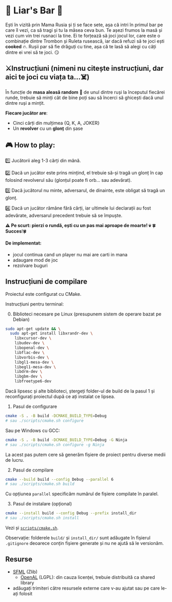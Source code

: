 # 🍻 Liar's Bar 🔫

Ești în vizită prin Mama Rusia și ți se face sete, așa că intri în primul bar pe care îl vezi, ca să tragi și tu la măsea ceva bun.
Te așezi frumos la masă și vezi cum vin trei rusnaci la tine. Ei te forțează să joci jocul lor, care este o combinație dintre Trombon și Ruleta rusească, iar dacă refuzi să te joci ești **cooked** 🔥.
Rușii par să fie drăguți cu tine, așa că te lasă să alegi cu câți dintre ei vrei să te joci. 😏


## ⚔️Instrucțiuni (**nimeni nu citește instrucțiuni, dar aici te joci cu viața ta...☠️**)
În funcție de **masa aleasă random** 🎲 de unul dintre ruși la începutul fiecărei runde, trebuie să minți cât de bine poți sau să încerci să ghicești dacă unul dintre ruși a mințit.


**Fiecare jucător are**:
- Cinci cărți din mulțimea {Q, K, A, JOKER}
- Un **revolver** cu un **glonț** din șase



## 🎮 How to play:
1️⃣ Jucătorii aleg 1-3 cărți din mână.

2️⃣ Dacă un jucător este prins mințind, el trebuie să-și tragă un glonț în cap folosind revolverul său (glonțul poate fi orb... sau adevărat).

3️⃣ Dacă jucătorul nu minte, adversarul, de dinainte, este obligat să tragă un glonț.

4️⃣ Dacă un jucător rămâne fără cărți, iar ultimele lui declarații au fost adevărate, adversarul precedent trebuie să se împuște.

**⚠️ Pe scurt: pierzi o rundă, ești cu un pas mai aproape de moarte! 💀**
🍀**Succes**!🍀


#### De implementat:
- jocul continua cand un player nu mai are carti in mana
- adaugare mod de joc
- rezolvare buguri

## Instrucțiuni de compilare

Proiectul este configurat cu CMake.

Instrucțiuni pentru terminal:

0. Biblioteci necesare pe Linux (presupunem sistem de operare bazat pe Debian)
```sh
sudo apt-get update && \
  sudo apt-get install libxrandr-dev \
    libxcursor-dev \
    libudev-dev \
    libopenal-dev \
    libflac-dev \
    libvorbis-dev \
    libgl1-mesa-dev \
    libegl1-mesa-dev \
    libdrm-dev \
    libgbm-dev \
    libfreetype6-dev
```

Dacă lipsesc și alte biblioteci, ștergeți folder-ul de build de la pasul 1 și reconfigurați proiectul după ce ați instalat ce lipsea.

1. Pasul de configurare
```sh
cmake -S . -B build -DCMAKE_BUILD_TYPE=Debug
# sau ./scripts/cmake.sh configure
```

Sau pe Windows cu GCC:
```sh
cmake -S . -B build -DCMAKE_BUILD_TYPE=Debug -G Ninja
# sau ./scripts/cmake.sh configure -g Ninja
```

La acest pas putem cere să generăm fișiere de proiect pentru diverse medii de lucru.


2. Pasul de compilare
```sh
cmake --build build --config Debug --parallel 6
# sau ./scripts/cmake.sh build
```

Cu opțiunea `parallel` specificăm numărul de fișiere compilate în paralel.


3. Pasul de instalare (opțional)
```sh
cmake --install build --config Debug --prefix install_dir
# sau ./scripts/cmake.sh install
```

Vezi și [`scripts/cmake.sh`](scripts/cmake.sh).

Observație: folderele `build/` și `install_dir/` sunt adăugate în fișierul `.gitignore` deoarece
conțin fișiere generate și nu ne ajută să le versionăm.


## Resurse

- [SFML](https://github.com/SFML/SFML/tree/2.6.1) (Zlib)
  - [OpenAL](https://openal-soft.org/) (LGPL): din cauza licenței, trebuie distribuită ca shared library
- adăugați trimiteri către resursele externe care v-au ajutat sau pe care le-ați folosit
